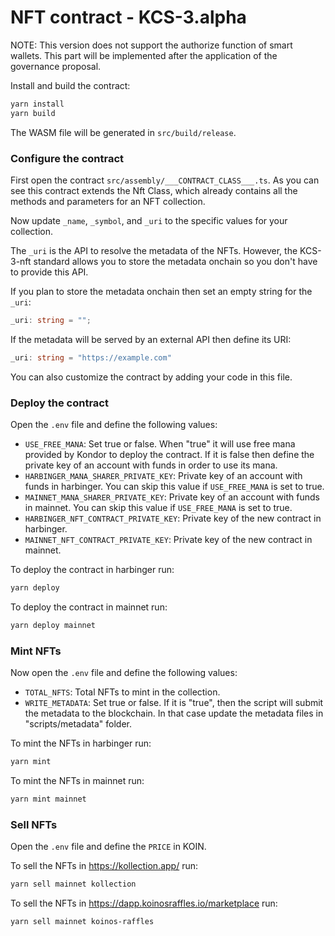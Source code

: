 # NFT contract - KCS-3.alpha

NOTE: This version does not support the authorize function of smart wallets. This part will be implemented after the application of the governance proposal.

Install and build the contract:

```sh
yarn install
yarn build
```

The WASM file will be generated in `src/build/release`.

### Configure the contract

First open the contract `src/assembly/___CONTRACT_CLASS___.ts`. As you can see this contract extends the Nft Class, which already contains all the methods and parameters for an NFT collection.

Now update `_name`, `_symbol`, and `_uri` to the specific values for your collection.

The `_uri` is the API to resolve the metadata of the NFTs. However, the KCS-3-nft standard allows you to store the metadata onchain so you don't have to provide this API.

If you plan to store the metadata onchain then set an empty string for the `_uri`:

```ts
_uri: string = "";
```

If the metadata will be served by an external API then define its URI:

```ts
_uri: string = "https://example.com"
```

You can also customize the contract by adding your code in this file.

### Deploy the contract

Open the `.env` file and define the following values:

- `USE_FREE_MANA`: Set true or false. When "true" it will use free mana provided by Kondor to deploy the contract. If it is false then define the private key of an account with funds in order to use its mana.
- `HARBINGER_MANA_SHARER_PRIVATE_KEY`: Private key of an account with funds in harbinger. You can skip this value if `USE_FREE_MANA` is set to true.
- `MAINNET_MANA_SHARER_PRIVATE_KEY`: Private key of an account with funds in mainnet. You can skip this value if `USE_FREE_MANA` is set to true.
- `HARBINGER_NFT_CONTRACT_PRIVATE_KEY`: Private key of the new contract in harbinger.
- `MAINNET_NFT_CONTRACT_PRIVATE_KEY`: Private key of the new contract in mainnet.

To deploy the contract in harbinger run:

```sh
yarn deploy
```

To deploy the contract in mainnet run:

```sh
yarn deploy mainnet
```

### Mint NFTs

Now open the `.env` file and define the following values:

- `TOTAL_NFTS`: Total NFTs to mint in the collection.
- `WRITE_METADATA`: Set true or false. If it is "true", then the script will submit the metadata to the blockchain. In that case update the metadata files in "scripts/metadata" folder.

To mint the NFTs in harbinger run:

```sh
yarn mint
```

To mint the NFTs in mainnet run:

```sh
yarn mint mainnet
```

### Sell NFTs

Open the `.env` file and define the `PRICE` in KOIN.

To sell the NFTs in https://kollection.app/ run:

```sh
yarn sell mainnet kollection
```

To sell the NFTs in https://dapp.koinosraffles.io/marketplace run:

```sh
yarn sell mainnet koinos-raffles
``` 
